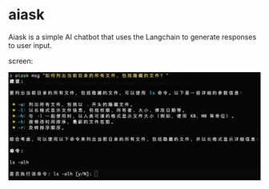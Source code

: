 # aiask

Aiask is a simple AI chatbot that uses the Langchain to generate responses to user input.

screen:


![](./screen.png)